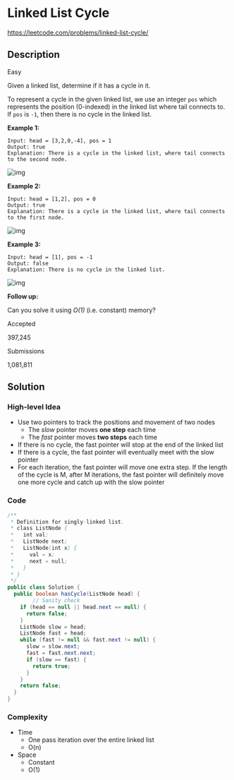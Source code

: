 # Linked List Cycle

<https://leetcode.com/problems/linked-list-cycle/>

## Description

Easy

Given a linked list, determine if it has a cycle in it.

To represent a cycle in the given linked list, we use an integer `pos` which represents the position (0-indexed) in the linked list where tail connects to. If `pos` is `-1`, then there is no cycle in the linked list.

 

**Example 1:**

```
Input: head = [3,2,0,-4], pos = 1
Output: true
Explanation: There is a cycle in the linked list, where tail connects to the second node.
```

![img](https://assets.leetcode.com/uploads/2018/12/07/circularlinkedlist.png)

**Example 2:**

```
Input: head = [1,2], pos = 0
Output: true
Explanation: There is a cycle in the linked list, where tail connects to the first node.
```

![img](https://assets.leetcode.com/uploads/2018/12/07/circularlinkedlist_test2.png)

**Example 3:**

```
Input: head = [1], pos = -1
Output: false
Explanation: There is no cycle in the linked list.
```

![img](https://assets.leetcode.com/uploads/2018/12/07/circularlinkedlist_test3.png)

 

**Follow up:**

Can you solve it using *O(1)* (i.e. constant) memory?

Accepted

397,245

Submissions

1,081,811

## Solution

### High-level Idea

- Use two pointers to track the positions and movement of two nodes
  - The *slow* pointer moves **one step** each time
  - The *fast* pointer moves **two steps** each time
- If there is no cycle, the fast pointer will stop at the end of the linked list
- If there is a cycle, the fast pointer will eventually meet with the slow pointer
- For each iteration, the fast pointer will move one extra step. If the length of the cycle is M, after M iterations, the fast pointer will definitely move one more cycle and catch up with the slow pointer

### Code

```java
/**
 * Definition for singly-linked list.
 * class ListNode {
 *   int val;
 *   ListNode next;
 *   ListNode(int x) {
 *     val = x;
 *     next = null;
 *   }
 * }
 */
public class Solution {
  public boolean hasCycle(ListNode head) {
		// Sanity check
    if (head == null || head.next == null) {
      return false;
    }
    ListNode slow = head;
    ListNode fast = head;
    while (fast != null && fast.next != null) {
      slow = slow.next;
      fast = fast.next.next;
      if (slow == fast) {
        return true;
      }
    }
    return false;
  }
}
```

### Complexity

- Time
  - One pass iteration over the entire linked list
  - O(n)
- Space
  - Constant
  - O(1)